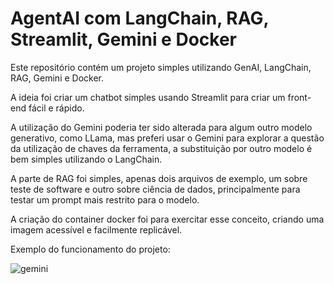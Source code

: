 # AgentAI com LangChain, RAG, Streamlit, Gemini e Docker

Este repositório contém um projeto simples utilizando GenAI, LangChain, RAG, Gemini e Docker.

A ideia foi criar um chatbot simples usando Streamlit para criar um front-end fácil e rápido.

A utilização do Gemini poderia ter sido alterada para algum outro modelo generativo, como LLama, mas preferi usar o Gemini para explorar a questão da utilização de chaves da ferramenta, a substituição por outro modelo é bem simples utilizando o LangChain.

A parte de RAG foi simples, apenas dois arquivos de exemplo, um sobre teste de software e outro sobre ciência de dados, principalmente para testar um prompt mais restrito para o modelo.

A criação do container docker foi para exercitar esse conceito, criando uma imagem acessível e facilmente replicável. 

Exemplo do funcionamento do projeto:

![gemini](https://github.com/user-attachments/assets/40796d84-4e59-413e-8593-35d8de18760e)

